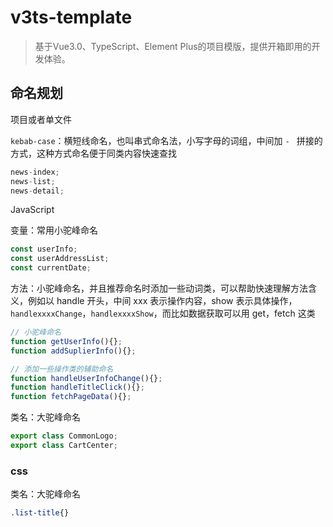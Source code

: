 # v3ts-template

> 基于Vue3.0、TypeScript、Element Plus的项目模版，提供开箱即用的开发体验。

## 命名规划

项目或者单文件

`kebab-case`：横短线命名，也叫串式命名法，小写字母的词组，中间加 `- ` 拼接的方式，这种方式命名便于同类内容快速查找

```js
news-index;
news-list;
news-detail;
```

JavaScript

变量：常用小驼峰命名

```js
const userInfo;
const userAddressList;
const currentDate;
```

方法：小驼峰命名，并且推荐命名时添加一些动词类，可以帮助快速理解方法含义，例如以 handle 开头，中间 xxx 表示操作内容，show 表示具体操作， `handlexxxxChange`，`handlexxxxShow`，而比如数据获取可以用 get，fetch 这类

```js
// 小驼峰命名
function getUserInfo(){};
function addSuplierInfo(){};

// 添加一些操作类的辅助命名
function handleUserInfoChange(){};
function handleTitleClick(){};
function fetchPageData(){};
```

类名：大驼峰命名

```js
export class CommonLogo;
export class CartCenter;
```

### css

类名：大驼峰命名

```css
.list-title{}
```
